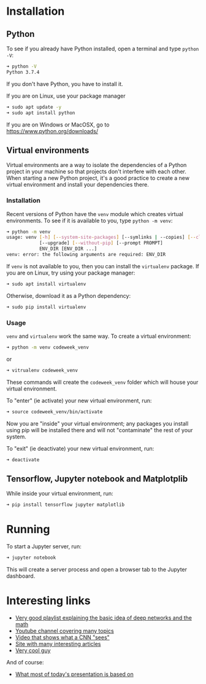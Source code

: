 # Installation

## Python

To see if you already have Python installed, open a terminal and type
`python -V`:

```sh
➜ python -V
Python 3.7.4
```

If you don't have Python, you have to install it.

If you are on Linux, use your package manager

```sh
➜ sudo apt update -y
➜ sudo apt install python
```

If you are on Windows or MacOSX, go to https://www.python.org/downloads/

## Virtual environments

Virtual environments are a way to isolate the dependencies of a Python project
in your machine so that projects don't interfere with each other. When starting
a new Python project, it's a good practice to create a new virtual environment
and install your dependencies there.

### Installation

Recent versions of Python have the `venv` module which creates virtual
environments. To see if it is available to you, type `python -m venv`:

```sh
➜ python -m venv
usage: venv [-h] [--system-site-packages] [--symlinks | --copies] [--clear]
            [--upgrade] [--without-pip] [--prompt PROMPT]
            ENV_DIR [ENV_DIR ...]
venv: error: the following arguments are required: ENV_DIR
```

If `venv` is not available to you, then you can install the `virtualenv`
package. If you are on Linux, try using your package manager:

```sh
➜ sudo apt install virtualenv
```

Otherwise, download it as a Python dependency:

```sh
➜ sudo pip install virtualenv
```

### Usage

`venv` and `virtualenv` work the same way. To create a virtual environment:

```sh
➜ python -m venv codeweek_venv
```

or

```sh
➜ vitrualenv codeweek_venv
```

These commands will create the `codeweek_venv` folder which will house your
virtual environment.

To "enter" (ie activate) your new virtual environment, run:

```sh
➜ source codeweek_venv/bin/activate
```

Now you are "inside" your virtual environment; any packages you install using
pip will be installed there and will not "contaminate" the rest of your system.

To "exit" (ie deactivate) your new virtual environment, run:

```sh
➜ deactivate
```

## Tensorflow, Jupyter notebook and Matplotplib

While inside your virtual environment, run:

```sh
➜ pip install tensorflow jupyter matplotlib
```

# Running

To start a Jupyter server, run:

```sh
➜ jupyter notebook
```

This will create a server process and open a browser tab to the Jupyter
dashboard.

# Interesting links

- [Very good playlist explaining the basic idea of deep networks and the math](https://www.youtube.com/playlist?list=PLZHQObOWTQDNU6R1_67000Dx_ZCJB-3pi)
- [Youtube channel covering many topics](https://www.youtube.com/channel/UCWN3xxRkmTPmbKwht9FuE5A)
- [Video that shows what a CNN "sees"](https://www.youtube.com/watch?v=AgkfIQ4IGaM)
- [Site with many interesting articles](https://towardsdatascience.com/)
- [Very cool guy](http://karpathy.github.io/)

And of course:

- [What most of today's presentation is based on](https://www.tensorflow.org/tutorials)
